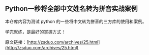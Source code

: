 ## Python一秒将全部中文姓名转为拼音实战案例

本仓库内容为测试 python 的一些将中文转为拼音的三方库的使用和案例。

学完就练，是最好的掌握方式！

原文链接：[http://zsduo.com/archives/25.html](http://zsduo.com/archives/25.html)